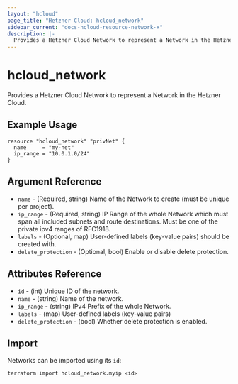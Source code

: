 ```yaml
---
layout: "hcloud"
page_title: "Hetzner Cloud: hcloud_network"
sidebar_current: "docs-hcloud-resource-network-x"
description: |-
  Provides a Hetzner Cloud Network to represent a Network in the Hetzner Cloud.
---
```


# hcloud_network

 Provides a Hetzner Cloud Network to represent a Network in the Hetzner Cloud.

## Example Usage

```hcl
resource "hcloud_network" "privNet" {
  name     = "my-net"
  ip_range = "10.0.1.0/24"
}
```

## Argument Reference

- `name` - (Required, string) Name of the Network to create (must be unique per project).
- `ip_range` - (Required, string) IP Range of the whole Network which must span all included subnets and route destinations. Must be one of the private ipv4 ranges of RFC1918.
- `labels` - (Optional, map) User-defined labels (key-value pairs) should be created with.
- `delete_protection` - (Optional, bool) Enable or disable delete protection.

## Attributes Reference

- `id` - (int) Unique ID of the network.
- `name` - (string) Name of the network.
- `ip_range` - (string) IPv4 Prefix of the whole Network.
- `labels` - (map) User-defined labels (key-value pairs)
- `delete_protection` - (bool) Whether delete protection is enabled.

## Import

Networks can be imported using its `id`:

```
terraform import hcloud_network.myip <id>
```

